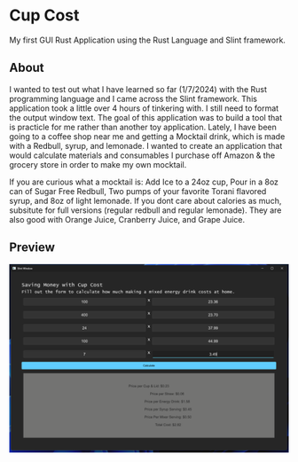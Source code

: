 # Cup Cost

My first GUI Rust Application using the Rust Language and Slint framework.

## About

I wanted to test out what I have learned so far (1/7/2024) with the Rust programming language and I came across the Slint framework. This application took a little over 4 hours of tinkering with. I still need to format the output window text. The goal of this application was to build a tool that is practicle for me rather than another toy application. Lately, I have been going to a coffee shop near me and getting a Mocktail drink, which is made with a Redbull, syrup, and lemonade. I wanted to create an application that would calculate materials and consumables I purchase off Amazon & the grocery store in order to make my own mocktail. 

If you are curious what a mocktail is: Add Ice to a 24oz cup, Pour in a 8oz can of Sugar Free Redbull, Two pumps of your favorite Torani flavored syrup, and 8oz of light lemonade. If you dont care about calories as much, subsitute for full versions (regular redbull and regular lemonade). They are also good with Orange Juice, Cranberry Juice, and Grape Juice.

## Preview

![ImagePreview](images/alpha-preview.png)
